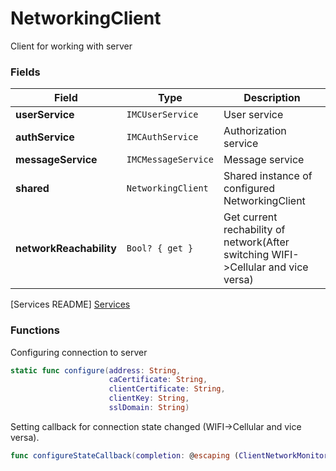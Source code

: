 # NetworkingClient

Client for working with server



### Fields

| Field | Type | Description |
| ------ | ------ | ------ |
| **userService** | ```IMCUserService```  | User service |
| **authService** | ```IMCAuthService```  | Authorization service |
| **messageService** | ```IMCMessageService```  | Message service |
| **shared** | ```NetworkingClient```  | Shared instance of configured NetworkingClient |
| **networkReachability** | ```Bool? { get }``` | Get current rechability of network(After switching WIFI->Cellular and vice versa) |

[Services README] [Services]

### Functions

Configuring connection to server

```swift
static func configure(address: String,
                      caCertificate: String,
                      clientCertificate: String,
                      clientKey: String,
                      sslDomain: String)
```

Setting callback for connection state changed (WIFI->Cellular and vice versa).

```swift
func configureStateCallback(completion: @escaping (ClientNetworkMonitor.State) -> Void)
```

   [Services]: <https://github.com/Alexpop2/MessagesClientGRPC/tree/master/MessagesClientGRPC/documentation/services/README.md>
